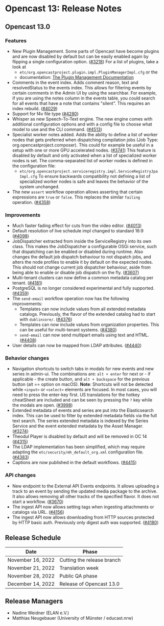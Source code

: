 # Opencast 13: Release Notes


Opencast 13.0
-------------

### Features

- New Plugin Management. Some parts of Opencast have become plugins and are now disabled by default but can be easily
  enabled again by flipping a single configuration option. ([#3218](https://github.com/opencast/opencast/pull/3218))
  For a list of plugins, take a look at
    - `etc/org.opencastproject.plugin.impl.PluginManagerImpl.cfg` or the
    - documentation: [The Plugin Management Documentation](modules/plugin-management.md)
- Comments in the event index. Adds comment reason, text and resolvedStatus to the events index. This allows for
  filtering events by certain comments in the Admin UI by using the searchbar. For example, if you are using the notes
  column in the events table, you could search for all events that have a note that contains "silent". This requires
  an index rebuild. ([#4029](https://github.com/opencast/opencast/pull/4029))
- Support for f4v file type ([#4280](https://github.com/opencast/opencast/pull/4280))
- Whisper as new Speech-To-Text engine. The new engine comes with additional configuration options and with a config
  file to choose what model to use and the CLI command. ([#4513](https://github.com/opencast/opencast/pull/4513))
- Specialist worker notes added. Adds the ability to define a list of worker nodes that gets preferred when dispatching
  compilation jobs (Job Type: org.opencastproject.composer). This could for example be useful in a setup with one or
  more GPU accelerated nodes. ([#3741](https://github.com/opencast/opencast/pull/3741))
  This feature is disabled by default and only activated when a list of specialized worker nodes is set.
  The comma-separated list of worker nodes is defined in the configuration file:
    - `etc/org.opencastproject.serviceregistry.impl.ServiceRegistryJpaImpl.cfg`
  To ensure backwards compatibility not defining a list of specialized worker nodes is safe and leaves the behavior of
  the system unchanged.
- The new `assert` workflow operation allows asserting that certain expressions are `true` or `false`. This replaces
  the similar `failing` operation. ([#4358](https://github.com/opencast/opencast/pull/4358))

### Improvements

- Much faster fading effect for cuts from the video editor. ([#4013](https://github.com/opencast/opencast/pull/4013))
- Default resolution of live schedule impl changed to standard 16:9 ([#4098](https://github.com/opencast/opencast/pull/4098))
- JobDispatcher extracted from inside the ServiceRegistry into its own class. This makes the JobDispatcher a
  configurable OSGi service, such that dispatching can be enabled or disabled during runtime. Also changes the
  default job dispatch behaviour to not dispatch jobs, and alters the node profiles to enable it by default on
  the expected nodes. This should not change current job dispatcher behaviour, aside from being able to enable
  or disable job dispatch on the fly. ([#3607](https://github.com/opencast/opencast/pull/3607))
- Multi-tenant clusters can now define a common metadata catalog per tenant. ([#4181](https://github.com/opencast/opencast/pull/4181))
- PostgreSQL is no longer considered experimental and fully supported. ([#4359](https://github.com/opencast/opencast/pull/4359))
- The `send-email` workflow operation now has the following improvements:
    - Templates can now include values from all extended metadata catalogs. Previously, the flavor of the extended
      catalog had to start with `dublincore/`. ([#4376](https://github.com/opencast/opencast/pull/4376))
    - Templates can now include values from organization properties.
      This can be useful for multi-tenant systems. ([#4380](https://github.com/opencast/opencast/pull/4380))
    - `send-email` can now send multipart emails using text and HTML. ([#4408](https://github.com/opencast/opencast/pull/4408))
- User details can now be mapped from LDAP attributes. ([#4440](https://github.com/opencast/opencast/pull/4440))


### Behavior changes

- Navigation shortcuts to switch tabs in modals for new events and new series in admin-ui. The combinations are:
  `alt + enter` for next or - if applicable - the create button, and `alt + backspace` for the previous button
  (alt == option on macOS). **Note**: Shortcuts will not be detected while `<input>` or `<select>` elements are focused.
  In most cases, you will need to press the enter-key first. US translations for the hotkey cheatSheet are included and
  can be seen by pressing the `?` key while the modals are open. ([#3998](https://github.com/opencast/opencast/pull/3998))
- Extended metadata of events and series are put into the Elasticsearch index. This can be used to filter by extended
  metadata fields via the full text search. The series extended metadata is indexed by the Series Service and the event
  extended metadata by the Asset Manager. ([#3274](https://github.com/opencast/opencast/pull/3274))
- Theodul Player is disabled by default and will be removed in OC 14 ([#4315](https://github.com/opencast/opencast/pull/4315))
- The LDAP implementation has been simplified, which may require adapting the `etc/security/mh_default_org.xml`
  configuration file. ([#4383](https://github.com/opencast/opencast/pull/4383))
- Captions are now published in the default workflows. ([#4415](https://github.com/opencast/opencast/pull/4415))

### API changes

- New endpoint to the External API Events endpoints. It allows uploading a track to an event by sending the updated
  media package to the archive. It also allows removing all other tracks of the specified flavor. It does not start
  a workflow. ([#3670](https://github.com/opencast/opencast/pull/3670))
- The ingest API now allows setting tags when ingesting attachments or catalogs via URL.
  ([#4156](https://github.com/opencast/opencast/pull/4156))
- The ingest API now allows downloading from HTTP sources protected by HTTP basic auth. Previously only digest auth was
  supported. ([#4180](https://github.com/opencast/opencast/pull/4180))


Release Schedule
----------------

| Date                        | Phase                       |
|-----------------------------|-----------------------------|
| November 16, 2022           | Cutting the release branch  |
| November 21, 2022           | Translation week            |
| November 28, 2022           | Public QA phase             |
| December 14, 2022           | Release of Opencast 13.0    |

Release Managers
----------------

- Nadine Weidner (ELAN e.V.)
- Matthias Neugebauer (University of Münster / educast.nrw)
